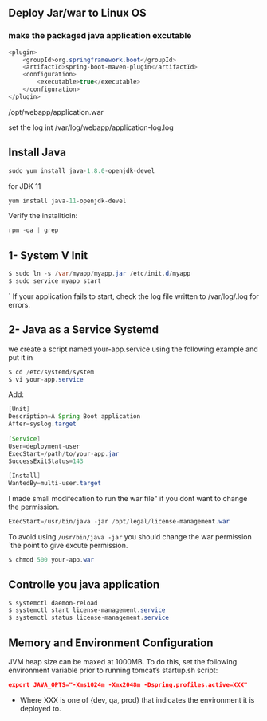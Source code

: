 ## Deploy Jar/war to Linux OS

### make the packaged java application excutable
```java
<plugin>
    <groupId>org.springframework.boot</groupId>
    <artifactId>spring-boot-maven-plugin</artifactId>
    <configuration>
        <executable>true</executable>
    </configuration>
</plugin>
```

/opt/webapp/application.war

set the log int /var/log/webapp/application-log.log

## Install Java
```java
sudo yum install java-1.8.0-openjdk-devel
```
for JDK 11
```java
yum install java-11-openjdk-devel
```
Verify the installtioin:
```java
rpm -qa | grep 
```
## 1- System V Init
```java
$ sudo ln -s /var/myapp/myapp.jar /etc/init.d/myapp
$ sudo service myapp start
```
` If your application fails to start, check the log file written to /var/log/<appname>.log for errors.
## 2- Java as a Service Systemd
we create a script named your-app.service using the following example and put it in
```java
$ cd /etc/systemd/system
$ vi your-app.service
```
Add:
```java
[Unit]
Description=A Spring Boot application
After=syslog.target
 
[Service]
User=deployment-user
ExecStart=/path/to/your-app.jar 
SuccessExitStatus=143 
 
[Install] 
WantedBy=multi-user.target
```
I made small modifecation to run the war file" if you dont want to change the permission.
```java
ExecStart=/usr/bin/java -jar /opt/legal/license-management.war
```
To avoid using `/usr/bin/java -jar` you should change the war permission `the point to give excute permission.
```java
$ chmod 500 your-app.war
```
## Controlle you java application
```java
$ systemctl daemon-reload
$ systemctl start license-management.service
$ systemctl status license-management.service
```

##	Memory and Environment Configuration
JVM heap size can be maxed at 1000MB.  To do this, set the following environment variable prior to running tomcat’s startup.sh script:
```json
export JAVA_OPTS="-Xms1024m -Xmx2048m -Dspring.profiles.active=XXX"
```
* Where XXX is one of {dev, qa, prod} that indicates the environment it is deployed to.




